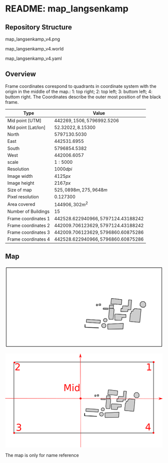 # README: map_langsenkamp

## Repository Structure

map_langsenkamp_v4.png

map_langsenkamp_v4.world

map_langsenkamp_v4.yaml



## Overview

Frame coordinates corespond to quadrants in coordinate system with the origin in the middle of the map.: 1: top right; 2: top left; 3: buttom left; 4: buttom right. The Coordinates describe the outer most position of the black frame. 

Type                | Value   
---                 | ---   
Mid point  [UTM]    | $`442269,1506,5796992.5206`$
Mid point [Lat/lon] | $`52.32022, 8.15300`$
North               | $` 5797130.5030`$
East                | $` 442531.6955 `$
South               | $` 5796854.5382`$
West                | $` 442006.6057 `$
scale               | $` 1:5000   `$
Resolution          | $`1000 dpi`$
Image width         | $`4125 px`$
Image height        | $`2167 px`$
Size of map         | $`525,0898m, 275,9648m`$
Pixel resolution    | $`0.127300`$
Area covered        | $`144 906,302 m^2`$  
Number of Buildings | $`15`$
Frame coordinates 1 | $`442528.622940966,5797124.43188242`$
Frame coordinates 2 | $`442009.706123629,5797124.43188242`$
Frame coordinates 3 | $`442009.706123629,5796860.60875286`$
Frame coordinates 4 | $`442528.622940966,5796860.60875286`$


## Map


![Map Langsenkamp v4](map_langsenkamp_v4.png "Map v4")


![Map small v2](explaination_points.png "Explaination points")

The map is only for name reference
